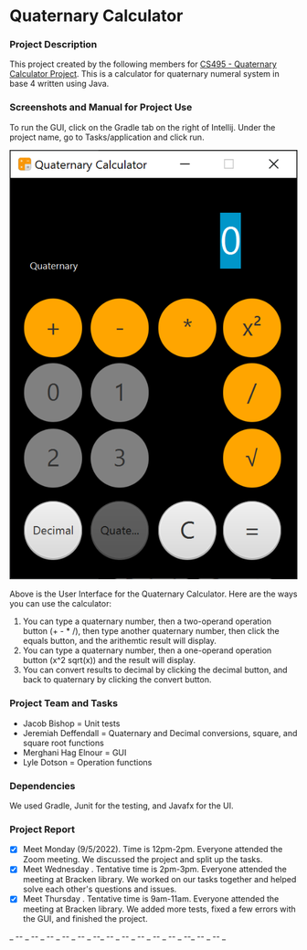 # Quaternary Calculator
### Project Description

This project created by the following members for
[CS495 - Quaternary Calculator Project](https://bsu.instructure.com/courses/132974/assignments/1321146).
This is a calculator for quaternary numeral system in base 4 written using Java.

### Screenshots and Manual for Project Use

To run the GUI, click on the Gradle tab on the right of Intellij. Under the project name, go to Tasks/application and click run.

![Calculator GUI](https://github.com/Mthagelnour/New-Quaternary-Calculator/blob/master/src/main/resources/Manual%20GUI%20Picture.png?raw=true)

Above is the User Interface for the Quaternary Calculator. Here are the ways you can use the calculator:
1. You can type a quaternary number, then a two-operand operation button (+ - * /), then type another quaternary number, then click the equals button, and the arithemtic result will display.
2. You can type a quaternary number, then a one-operand operation button (x^2 sqrt(x)) and the result will display.
3. You can convert results to decimal by clicking the decimal button, and back to quaternary by clicking the convert button.

### Project Team and Tasks
- Jacob Bishop = Unit tests
- Jeremiah Deffendall = Quaternary and Decimal conversions, square, and square root functions
- Merghani Hag Elnour = GUI
- Lyle Dotson = Operation functions

### Dependencies
We used Gradle, Junit for the testing, and Javafx for the UI.

### Project Report

- [X] Meet Monday (9/5/2022). Time is 12pm-2pm. Everyone attended the Zoom meeting. We discussed the project and split up the tasks.
- [X] Meet Wednesday . Tentative time is 2pm-3pm. Everyone attended the meeting at Bracken library. We worked on our tasks together and helped solve each other's questions and issues.
- [X] Meet Thursday . Tentative time is 9am-11am. Everyone attended the meeting at Bracken library. We added more tests, fixed a few errors with the GUI, and finished the project.

_ -- _ -- _ -- _ -- _ -- _ --_ -- _ -- _ -- _ -- _ -- _ --_ -- _ -- _
